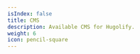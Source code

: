 ```yaml
---
isIndex: false
title: CMS
description: Available CMS for Hugolify.
weight: 6
icon: pencil-square
---
```

